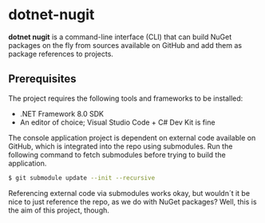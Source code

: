 # dotnet-nugit

**dotnet nugit** is a command-line interface (CLI) that can build NuGet packages on the fly from sources available on GitHub and add them as package references to projects.

## Prerequisites

The project requires the following tools and frameworks to be installed:

* .NET Framework 8.0 SDK
* An editor of choice; Visual Studio Code + C# Dev Kit is fine


The console application project is dependent on external code available on GitHub, which is integrated into the repo using submodules.  Run the following command to fetch submodules before trying to build the application.

````bash
$ git submodule update --init --recursive
````

Referencing external code via submodules works okay, but wouldn´t it be nice to just reference the repo, as we do with NuGet packages? Well, this is the aim of this project, though.
